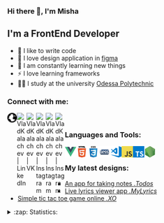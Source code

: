 ### Hi there 👋, I'm Misha

## I'm a FrontEnd Developer

* 💪 I like to write code
* 🎉 I love design application in [figma](https://www.figma.com/files/recent?fuid=928242962231742907)
* 🥅 I am constantly learning new things
* ⚡ I love learning frameworks
* 🤹🏽 I study at the university [Odessa Polytechnic](https://opu.ua/)

### Connect with me:

[<img align="left" alt="webtricks-master.ru" width="22px" src="https://raw.githubusercontent.com/iconic/open-iconic/master/svg/globe.svg" />][website]
[<img align="left" alt="VladKalachev | LinkedIn" width="22px" src="https://cdn.jsdelivr.net/npm/simple-icons@5.9.0/icons/linkedin.svg" />][linkedin]
[<img align="left" alt="VladKalachev | VK" width="22px" src="https://cdn.jsdelivr.net/npm/simple-icons@5.9.0/icons/telegram.svg" />][telegram]
[<img align="left" alt="VladKalachev | Instagram" width="22px" src="https://cdn.jsdelivr.net/npm/simple-icons@5.9.0/icons/instagram.svg" />][instagram]
[<img align="left" alt="VladKalachev | Instagram" width="22px" src="https://cdn.jsdelivr.net/npm/simple-icons@5.9.0/icons/discord.svg" />][discord]
[<img align="left" alt="VladKalachev | Instagram" width="22px" src="https://cdn.jsdelivr.net/npm/simple-icons@5.9.0/icons/skype.svg" />][skype]

<br />

### Languages and Tools:

<img align="left" alt="React" width="26px" src="https://raw.githubusercontent.com/github/explore/80688e429a7d4ef2fca1e82350fe8e3517d3494d/topics/vue/vue.png" />
<img align="left" alt="HTML5" width="26px" src="https://raw.githubusercontent.com/github/explore/80688e429a7d4ef2fca1e82350fe8e3517d3494d/topics/html/html.png" />
<img align="left" alt="CSS3" width="26px" src="https://raw.githubusercontent.com/github/explore/80688e429a7d4ef2fca1e82350fe8e3517d3494d/topics/css/css.png" />
<img align="left" alt="Sass" width="26px" src="https://raw.githubusercontent.com/github/explore/80688e429a7d4ef2fca1e82350fe8e3517d3494d/topics/less/less.png" />
<img align="left" alt="Visual Studio Code" width="26px" src="https://raw.githubusercontent.com/github/explore/80688e429a7d4ef2fca1e82350fe8e3517d3494d/topics/visual-studio-code/visual-studio-code.png" />
<img align="left" alt="JavaScript" width="26px" src="https://raw.githubusercontent.com/github/explore/80688e429a7d4ef2fca1e82350fe8e3517d3494d/topics/javascript/javascript.png" />
<img align="left" alt="JavaScript" width="26px" src="https://raw.githubusercontent.com/github/explore/80688e429a7d4ef2fca1e82350fe8e3517d3494d/topics/typescript/typescript.png" />
<img align="left" alt="Node.js" width="26px" src="https://raw.githubusercontent.com/github/explore/80688e429a7d4ef2fca1e82350fe8e3517d3494d/topics/nodejs/nodejs.png" />

<br />  

### My latest designs:  

- [An app for taking notes *.Todos*](https://www.figma.com/file/Mgw092MYymrKGloIslCGdK/Untitled?node-id=0%3A1)
- [Live lyrics viewer app *.MyLyrics*](https://www.figma.com/file/jQkw0e4KWFkfuthCeKjUSY/MyLyrics?node-id=10%3A78)
- [Simple tic tac toe game online *.XO*](https://www.figma.com/file/S1a1yKCAiWjS405wnCOJQ6/tic%2Ftac%2Ftoe?node-id=0%3A1)

<details>
  <summary>:zap: Statistics:</summary>
   <img align="left" alt="codeSTACKr's GitHub Stats" src="https://github-readme-stats.vercel.app/api/top-langs/?username=OctupusPrime&langs_count=8&layout=compact" />
    <br />
    <img align="left" alt="codeSTACKr's GitHub Stats" src="https://github-readme-stats.vercel.app/api?username=OctupusPrime&show_icons=true" />
</details>

[website]: https://octupusprime.github.io/portfolio
[linkedin]: https://www.linkedin.com/in/misha-sokil
[telegram]: https://t.me/Octupus_Prime
[instagram]: https://www.instagram.com/misha.sokil2002
[discord]: https://discordapp.com/users/413386522113343489
[skype]: https://join.skype.com/invite/EKze61xJsqav
